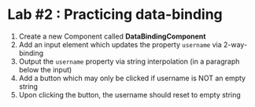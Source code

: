 # Lab #2 : Practicing data-binding

1. Create a new Component called **DataBindingComponent**
2. Add an input element which updates the property `username` via 2-way-binding
3. Output the `username` property via string interpolation (in a paragraph below the input)
4. Add a button which may only be clicked if username is NOT an empty string
5. Upon clicking the button, the username should reset to empty string
